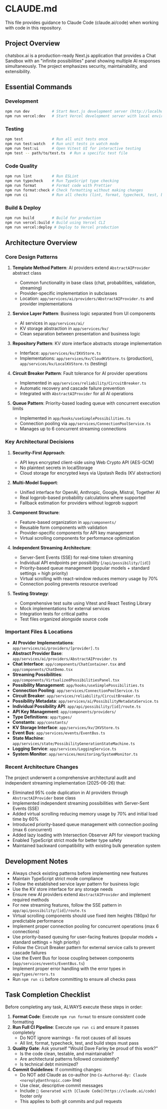 # CLAUDE.md

This file provides guidance to Claude Code (claude.ai/code) when working with code in this repository.

## Project Overview

chatsbox.ai is a production-ready Next.js application that provides a Chat Sandbox with an "infinite possibilities" panel showing multiple AI responses simultaneously. The project emphasizes security, maintainability, and extensibility.

## Essential Commands

### Development
```bash
npm run dev          # Start Next.js development server (http://localhost:3000)
npm run vercel:dev   # Start Vercel development server with local environment
```

### Testing
```bash
npm test             # Run all unit tests once
npm run test:watch   # Run unit tests in watch mode
npm run test:ui      # Open Vitest UI for interactive testing
npm test -- path/to/test.ts  # Run a specific test file
```

### Code Quality
```bash
npm run lint         # Run ESLint
npm run typecheck    # Run TypeScript type checking
npm run format       # Format code with Prettier
npm run format:check # Check formatting without making changes
npm run ci           # Run all checks (lint, format, typecheck, test, build)
```

### Build & Deploy
```bash
npm run build        # Build for production
npm run vercel:build # Build using Vercel CLI
npm run vercel:deploy # Deploy to Vercel production
```

## Architecture Overview

### Core Design Patterns

1. **Template Method Pattern**: AI providers extend `AbstractAIProvider` abstract class
   - Common functionality in base class (chat, probabilities, validation, streaming)
   - Provider-specific implementation in subclasses
   - Location: `app/services/ai/providers/AbstractAIProvider.ts` and provider implementations

2. **Service Layer Pattern**: Business logic separated from UI components
   - AI services in `app/services/ai/`
   - KV storage abstraction in `app/services/kv/`
   - Clean separation between presentation and business logic

3. **Repository Pattern**: KV store interface abstracts storage implementation
   - Interface: `app/services/kv/IKVStore.ts`
   - Implementations: `app/services/kv/CloudKVStore.ts` (production), `app/services/kv/LocalKVStore.ts` (testing)

4. **Circuit Breaker Pattern**: Fault tolerance for AI provider operations
   - Implemented in `app/services/reliability/CircuitBreaker.ts`
   - Automatic recovery and cascade failure prevention
   - Integrated with `AbstractAIProvider` for all AI operations

5. **Queue Pattern**: Priority-based loading queue with concurrent execution limits
   - Implemented in `app/hooks/useSimplePossibilities.ts`
   - Connection pooling via `app/services/ConnectionPoolService.ts`
   - Manages up to 6 concurrent streaming connections

### Key Architectural Decisions

1. **Security-First Approach**:
   - API keys encrypted client-side using Web Crypto API (AES-GCM)
   - No plaintext secrets in localStorage
   - Cloud storage for encrypted keys via Upstash Redis (KV abstraction)

2. **Multi-Model Support**:
   - Unified interface for OpenAI, Anthropic, Google, Mistral, Together AI
   - Real logprob-based probability calculations where supported
   - Fallback estimation for providers without logprob support

3. **Component Structure**:
   - Feature-based organization in `app/components/`
   - Reusable form components with validation
   - Provider-specific components for API key management
   - Virtual scrolling components for performance optimization

4. **Independent Streaming Architecture**:
   - Server-Sent Events (SSE) for real-time token streaming
   - Individual API endpoints per possibility (`/api/possibility/[id]`)
   - Priority-based queue management (popular models + standard settings = high priority)
   - Virtual scrolling with react-window reduces memory usage by 70%
   - Connection pooling prevents resource overload

5. **Testing Strategy**:
   - Comprehensive test suite using Vitest and React Testing Library
   - Mock implementations for external services
   - Integration tests for critical paths
   - Test files organized alongside source code

### Important Files & Locations

- **AI Provider Implementations**: `app/services/ai/providers/[provider].ts`
- **Abstract Provider Base**: `app/services/ai/providers/AbstractAIProvider.ts`
- **Chat Interface**: `app/components/ChatContainer.tsx` and `app/components/ChatDemo.tsx`
- **Streaming Possibilities**: `app/components/VirtualizedPossibilitiesPanel.tsx`
- **Possibility Management**: `app/hooks/useSimplePossibilities.ts`
- **Connection Pooling**: `app/services/ConnectionPoolService.ts`
- **Circuit Breaker**: `app/services/reliability/CircuitBreaker.ts`
- **Possibility Metadata**: `app/services/ai/PossibilityMetadataService.ts`
- **Individual Possibility API**: `app/api/possibility/[id]/route.ts`
- **API Key Management**: `app/components/providers/`
- **Type Definitions**: `app/types/`
- **Constants**: `app/constants/`
- **KV Storage Interface**: `app/services/kv/IKVStore.ts` 
- **Event Bus**: `app/services/events/EventBus.ts`
- **State Machine**: `app/services/state/PossibilityGenerationStateMachine.ts`
- **Logging Service**: `app/services/LoggingService.ts`
- **System Monitor**: `app/services/monitoring/SystemMonitor.ts`

### Recent Architecture Changes

The project underwent a comprehensive architectural audit and independent streaming implementation (2025-06-26) that:
- Eliminated 95% code duplication in AI providers through `AbstractAIProvider` base class
- Implemented independent streaming possibilities with Server-Sent Events (SSE)
- Added virtual scrolling reducing memory usage by 70% and initial load time by 60%
- Introduced priority-based queue management with connection pooling (max 6 concurrent)
- Added lazy loading with Intersection Observer API for viewport tracking
- Enabled TypeScript strict mode for better type safety
- Maintained backward compatibility with existing bulk generation system

## Development Notes

- Always check existing patterns before implementing new features
- Maintain TypeScript strict mode compliance
- Follow the established service layer pattern for business logic
- Use the KV store interface for any storage needs
- Ensure new AI providers extend `AbstractAIProvider` and implement required methods
- For new streaming features, follow the SSE pattern in `app/api/possibility/[id]/route.ts`
- Virtual scrolling components should use fixed item heights (180px) for predictable performance
- Implement proper connection pooling for concurrent operations (max 6 connections)
- Use priority-based queuing for user-facing features (popular models + standard settings = high priority)
- Follow the Circuit Breaker pattern for external service calls to prevent cascade failures
- Use the Event Bus for loose coupling between components (`app/services/events/EventBus.ts`)
- Implement proper error handling with the error types in `app/types/errors.ts`
- Run `npm run ci` before committing to ensure all checks pass

## Task Completion Checklist

Before completing any task, ALWAYS execute these steps in order:

1. **Format Code**: Execute `npm run format` to ensure consistent code formatting
2. **Run Full CI Pipeline**: Execute `npm run ci` and ensure it passes completely
   - Do NOT ignore warnings - fix root causes of all issues
   - All lint, format, typecheck, test, and build steps must pass
3. **Quality Gate**: Ask yourself "Would Dave Farley be proud of this work?"
   - Is the code clean, testable, and maintainable?
   - Are architectural patterns followed consistently?
   - Is technical debt minimized?
4. **Commit Guidelines**: If committing changes:
   - Do NOT add Claude as co-author (no `Co-Authored-By: Claude <noreply@anthropic.com>` line)
   - Use clear, descriptive commit messages
   - Include `🤖 Generated with [Claude Code](https://claude.ai/code)` footer only
   - This applies to both git commits and pull requests